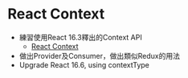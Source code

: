 # React Context

- 練習使用React 16.3釋出的Context API
  - [React Context](https://reactjs.org/docs/context.html)
- 做出Provider及Consumer，做出類似Redux的用法
- Upgrade React 16.6, using contextType

